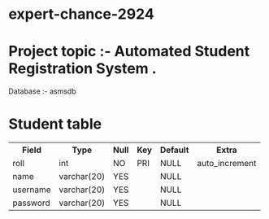 # expert-chance-2924
<h1 text-align:center> Project topic :- Automated Student Registration System .</h1>




Database :- asmsdb

<h1> Student table </h1>
<table>
<tr>
<th> Field </th>
<th> Type  </th>
<th> Null </th>
<th>  Key </th>
<th>  Default </th>
<th>   Extra   </th>
</tr>
<tr>
<td>roll </td>
<td> int  </td>
<td>NO  </td>
<td> PRI</td>
<td>NULL  </td>
<td>auto_increment </td>
</tr>
<tr>
<td>name  </td>
<td> varchar(20) </td>
<td> YES </td>
<td> </td>
<td>NULL </td>
<td> </td>
</tr>
<tr>
<td>username  </td>
<td> varchar(20)</td>
<td>YES  </td>
<td> </td>
<td> NULL</td>
<td> </td>
</tr>
<tr>
<td> password</td>
<td>varchar(20) </td>
<td> YES </td>
<td> </td>
<td>NULL </td>
<td> </td>
</tr>
</table>
